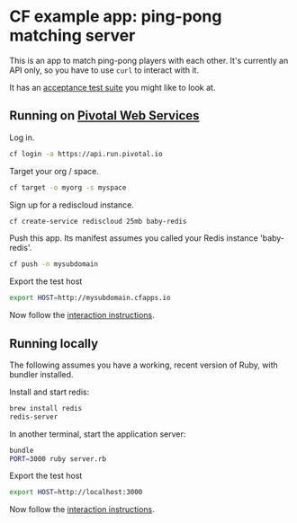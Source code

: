# CF example app: ping-pong matching server

This is an app to match ping-pong players with each other. It's currently an
API only, so you have to use `curl` to interact with it.

It has an [acceptance test suite][acceptance-test] you might like to look at.

## Running on [Pivotal Web Services][pws]

Log in.

```bash
cf login -a https://api.run.pivotal.io
```

Target your org / space.

```bash
cf target -o myorg -s myspace
```

Sign up for a rediscloud instance.

```bash
cf create-service rediscloud 25mb baby-redis
```

Push this app. Its manifest assumes you called your Redis instance 'baby-redis'.

```bash
cf push -n mysubdomain
```

Export the test host

```bash
export HOST=http://mysubdomain.cfapps.io
```

Now follow the [interaction instructions][interaction].

## Running locally

The following assumes you have a working, recent version of Ruby, with bundler installed.

Install and start redis:

```bash
brew install redis
redis-server
```

In another terminal, start the application server:

```bash
bundle
PORT=3000 ruby server.rb
```

Export the test host

```bash
export HOST=http://localhost:3000
```

Now follow the [interaction instructions][interaction].

[acceptance-test]:https://github.com/camelpunch/pong_matcher_acceptance
[pws]:https://run.pivotal.io
[interaction]:https://github.com/camelpunch/pong_matcher_grails#interaction-instructions
